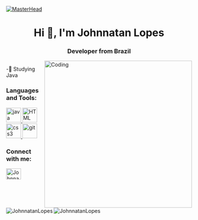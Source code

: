 [![MasterHead](https://visme.co/blog/wp-content/uploads/2019/10/animated-presentation-software-header.gif)]()

<h1 align="center">Hi 👋, I'm Johnnatan Lopes</h1>
<h3 align="center">Developer from Brazil</h3>
<img align="right" alt="Coding" width="400" src="https://miro.medium.com/max/680/0*7Q3yvSIv_t0ioJ-Z.gif"/>

<p align="left"> <img src="https://komarev.com/ghpvc/?username=&label=Profile%20views&color=0e75b6&style=flat" alt="" /> </p>

-🌱 Studying Java

<h3 align="left">Languages and Tools:</h3>
<p align="left"> <a href="https://www.java.com/pt-BR/" target="_blank" rel="noreferrer"> <img src="https://brandlogos.net/wp-content/uploads/2021/11/java-logo.png" alt="java" width="40" height="40"/> </a>
<a href="https://developer.mozilla.org/en-US/docs/Web/HTML" target="_blank" rel="noreferrer"> <img src="https://logospng.org/download/html-5/logo-html-5-1024.png" alt="HTML" width="40" height="40"/> </a>
<a href="https://www.w3schools.com/css/" target="_blank" rel="noreferrer"> <img src="https://cdn1.iconfinder.com/data/icons/logotypes/32/badge-css-3-512.png" alt="css3" width="40" height="40"/> </a>
<a href="https://git-scm.com/" target="_blank" rel="noreferrer"> <img src="https://www.vectorlogo.zone/logos/git-scm/git-scm-icon.svg" alt="git" width="40" height="40"/> </a>

<h3 align="left">Connect with me:</h3>
<p align="left">

<a href="https://www.linkedin.com/in/johnnatan-lopes-9b59ba218/" target="blank"><img align="center" src="https://raw.githubusercontent.com/rahuldkjain/github-profile-readme-generator/master/src/images/icons/Social/linked-in-alt.svg" alt="Johnnatan Lopes" height="30" width="40" /></a>
</p>

<p><img align="left" src="https://github-readme-stats.vercel.app/api/top-langs?username=JohnnatanLopes&show_icons=true&locale=en&layout=compact" alt="JohnnatanLopes" /></p>

<p>&nbsp;<img align="center" src="https://github-readme-stats.vercel.app/api?username=JohnnatanLopes&show_icons=true&locale=en" alt="" /></p>

<p><img align="center" src="https://github-readme-streak-stats.herokuapp.com/?user=JohnnatanLopes&" alt="JohnnatanLopes" /></p>

<!---
JohnnatanLopes/JohnnatanLopes is a ✨ special ✨ repository because its `README.md` (this file) appears on your GitHub profile.
You can click the Preview link to take a look at your changes.
--->
